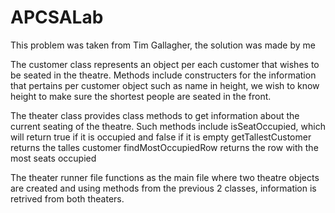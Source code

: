 # APCSALab
This problem was taken from Tim Gallagher, the solution was made by me 



The customer class represents an object per each customer that wishes to be seated in the theatre.
Methods include constructers for the information that pertains per customer object such as name in height, we wish to know height to make sure the shortest people
are seated in the front. 




The theater class provides class methods to get information about the current seating of the theatre.
Such methods include isSeatOccupied, which will return true if it is occupied and false if it is empty
getTallestCustomer returns the talles customer
findMostOccupiedRow returns the row with the most seats occupied 



The theater runner file functions as the main file where two theatre objects are created and using methods from the previous 2 classes, information is 
retrived from both theaters.
